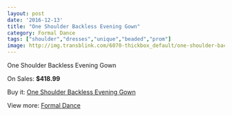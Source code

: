 ```yaml
---
layout: post
date: '2016-12-13'
title: "One Shoulder Backless Evening Gown"
category: Formal Dance
tags: ["shoulder","dresses","unique","beaded","prom"]
image: http://img.transblink.com/6070-thickbox_default/one-shoulder-backless-evening-gown.jpg
---
```

One Shoulder Backless Evening Gown

On Sales: **$418.99**
<a href="https://www.transblink.com/en/formal-dance/1970-one-shoulder-backless-evening-gown.html"><amp-img layout="responsive" width="600" height="600" src="//img.transblink.com/6070-thickbox_default/one-shoulder-backless-evening-gown.jpg" alt="One Shoulder Backless Evening Gown 0" /></a>
<a href="https://www.transblink.com/en/formal-dance/1970-one-shoulder-backless-evening-gown.html"><amp-img layout="responsive" width="600" height="600" src="//img.transblink.com/6074-thickbox_default/one-shoulder-backless-evening-gown.jpg" alt="One Shoulder Backless Evening Gown 1" /></a>
<a href="https://www.transblink.com/en/formal-dance/1970-one-shoulder-backless-evening-gown.html"><amp-img layout="responsive" width="600" height="600" src="//img.transblink.com/6073-thickbox_default/one-shoulder-backless-evening-gown.jpg" alt="One Shoulder Backless Evening Gown 2" /></a>
<a href="https://www.transblink.com/en/formal-dance/1970-one-shoulder-backless-evening-gown.html"><amp-img layout="responsive" width="600" height="600" src="//img.transblink.com/6072-thickbox_default/one-shoulder-backless-evening-gown.jpg" alt="One Shoulder Backless Evening Gown 3" /></a>
<a href="https://www.transblink.com/en/formal-dance/1970-one-shoulder-backless-evening-gown.html"><amp-img layout="responsive" width="600" height="600" src="//img.transblink.com/6071-thickbox_default/one-shoulder-backless-evening-gown.jpg" alt="One Shoulder Backless Evening Gown 4" /></a>

Buy it: [One Shoulder Backless Evening Gown](https://www.transblink.com/en/formal-dance/1970-one-shoulder-backless-evening-gown.html "One Shoulder Backless Evening Gown")

View more: [Formal Dance](https://www.transblink.com/en/6-formal-dance "Formal Dance")